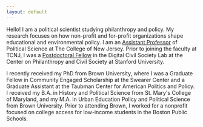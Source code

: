 ```yaml
---
layout: default
---
```


Hello! I am a political scientist studying philanthropy and policy. My research focuses on how non-profit and for-profit organizations shape educational and environmental policy. I am an [Assistant Professor](https://polisci.tcnj.edu/faculty_staff/cadence-willse/) of Political Science at The College of New Jersey. Prior to joining the faculty at TCNJ, I was a [Postdoctoral Fellow](https://pacscenter.stanford.edu/person/cadence-willse/) in the Digital Civil Society Lab at the Center on Philanthropy and Civil Society at Stanford University.

I recently received my PhD from Brown University, where I was a Graduate Fellow in Community Engaged Scholarship at the Swearer Center and a Graduate Assistant at the Taubman Center for American Politics and Policy. I received my B.A. in History and Political Science from St. Mary's College of Maryland, and my M.A. in Urban Education Policy and Political Science from Brown University.  Prior to attending Brown, I worked for a nonprofit focused on college access for low-income students in the Boston Public Schools. 

